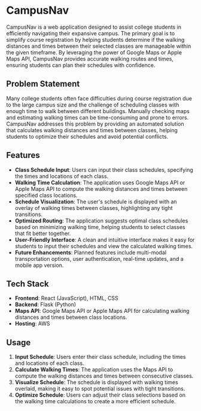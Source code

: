 # CampusNav

CampusNav is a web application designed to assist college students in efficiently navigating their expansive campus. The primary goal is to simplify course registration by helping students determine if the walking distances and times between their selected classes are manageable within the given timeframe. By leveraging the power of Google Maps or Apple Maps API, CampusNav provides accurate walking routes and times, ensuring students can plan their schedules with confidence.

## Problem Statement

Many college students often face difficulties during course registration due to the large campus size and the challenge of scheduling classes with enough time to walk between different buildings. Manually checking maps and estimating walking times can be time-consuming and prone to errors. CampusNav addresses this problem by providing an automated solution that calculates walking distances and times between classes, helping students to optimize their schedules and avoid potential conflicts.

## Features

- **Class Schedule Input**: Users can input their class schedules, specifying the times and locations of each class.
- **Walking Time Calculation**: The application uses Google Maps API or Apple Maps API to compute the walking distances and times between specified class locations.
- **Schedule Visualization**: The user's schedule is displayed with an overlay of walking times between classes, highlighting any tight transitions.
- **Optimized Routing**: The application suggests optimal class schedules based on minimizing walking time, helping students to select classes that fit better together.
- **User-Friendly Interface**: A clean and intuitive interface makes it easy for students to input their schedules and view the calculated walking times.
- **Future Enhancements**: Planned features include multi-modal transportation options, user authentication, real-time updates, and a mobile app version.

## Tech Stack

- **Frontend**: React (JavaScript), HTML, CSS
- **Backend**: Flask (Python)
- **Maps API**: Google Maps API or Apple Maps API for calculating walking distances and times between class locations.
- **Hosting**: AWS

## Usage

1. **Input Schedule**: Users enter their class schedule, including the times and locations of each class.
2. **Calculate Walking Times**: The application uses the Maps API to compute the walking distances and times between consecutive classes.
3. **Visualize Schedule**: The schedule is displayed with walking times overlaid, making it easy to spot potential issues with tight transitions.
4. **Optimize Schedule**: Users can adjust their class selections based on the walking time calculations to create a more efficient schedule.
